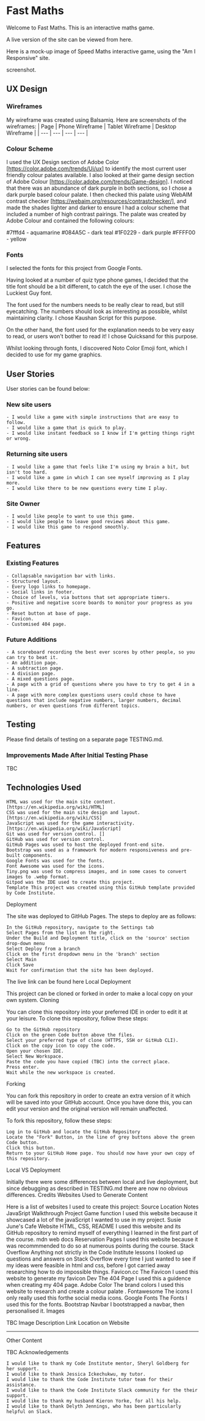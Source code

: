 
# Fast Maths

Welcome to Fast Maths. This is an interactive maths game. 

A live version of the site can be viewed from here.

Here is a mock-up image of Speed Maths interactive game, using the "Am I Responsive" site.

screenshot.

## UX Design
### Wireframes

My wireframe was created using Balsamiq. Here are screenshots of the wireframes:
| Page | Phone Wireframe | Tablet Wireframe | Desktop Wireframe |
| --- | --- | --- | --- |


### Colour Scheme

I used the UX Design section of Adobe Color [https://color.adobe.com/trends/Ui/ux] to identify the most current user friendly colour palates available. I also looked at their game design section of Adobe Colour [https://color.adobe.com/trends/Game-design]. I noticed that there was an abundance of dark purple in both sections, so I chose a dark purple based colour palate. I then checked this palate using WebAIM contrast checker [https://webaim.org/resources/contrastchecker/], and made the shades lighter and darker to ensure I had a colour scheme that included a number of high contrast pairings. The palate was created by Adobe Colour and contained the following colours:

#7fffd4 - aquamarine  #084A5C - dark teal  #1F0229 - dark purple #FFFF00 - yellow

### Fonts

I selected the fonts for this project from Google Fonts.

Having looked at a number of quiz type phone games, I decided that the title font should be a bit different, to catch the eye of the user. I chose the Luckiest Guy font.

The font used for the numbers needs to be really clear to read, but still eyecatching. The numbers should look as interesting as possible, whilst maintaining clarity. I chose Kaushan Script for this purpose.

On the other hand, the font used for the explanation needs to be very easy to read, or users won't bother to read it! I chose Quicksand for this purpose.

Whilst looking through fonts, I discovered Noto Color Emoji font, which I decided to use for my game graphics.

## User Stories

User stories can be found below:

### New site users

    - I would like a game with simple instructions that are easy to follow. 
    - I would like a game that is quick to play.
    - I would like instant feedback so I know if I'm getting things right or wrong.

### Returning site users

    - I would like a game that feels like I'm using my brain a bit, but isn't too hard.
    - I would like a game in which I can see myself improving as I play more.
    - I would like there to be new questions every time I play.

### Site Owner

    - I would like people to want to use this game.
    - I would like people to leave good reviews about this game.
    - I would like this game to respond smoothly.

## Features
### Existing Features

    - Collapsable navigation bar with links.
    - Structured layout.
    - Every logo links to homepage.
    - Social links in footer.
    - Choice of levels, via buttons that set appropriate timers.
    - Positive and negative score boards to monitor your progress as you go.
    - Reset button at base of page.
    - Favicon.
    - Customised 404 page.

### Future Additions

    - A scoreboard recording the best ever scores by other people, so you can try to beat it.
    - An addition page.
    - A subtraction page.
    - A division page.
    - A mixed questions page.
    - A page with a grid of questions where you have to try to get 4 in a line.
    - A page with more complex questions users could chose to have questions that include negative numbers, larger numbers, decimal numbers, or even questions from different topics.

## Testing

Please find details of testing on a separate page TESTING.md.

### Improvements Made After Initial Testing Phase

TBC

## Technologies Used

    HTML was used for the main site content. [https://en.wikipedia.org/wiki/HTML]
    CSS was used for the main site design and layout. [https://en.wikipedia.org/wiki/CSS]
    JavaScript was used for the game interactivity. [https://en.wikipedia.org/wiki/JavaScript]
    Git was used for version control. []
    GitHub was used for version control.
    GitHub Pages was used to host the deployed front-end site.
    Bootstrap was used as a framework for modern responsiveness and pre-built components.
    Google Fonts was used for the fonts.
    Font Awesome was used for the icons.
    Tiny.png was used to compress images, and in some cases to convert images to .webp format.
    Gitpod was the IDE used to create this project.
    Template This project was created using this GitHub template provided by Code Institute.

Deployment

The site was deployed to GitHub Pages. The steps to deploy are as follows:

    In the GitHub repository, navigate to the Settings tab
    Select Pages from the list on the right.
    Under the Build and Deployment title, click on the 'source' section drop-down menu
    Select Deploy from a branch
    Click on the first dropdown menu in the 'branch' section
    Select Main
    Click Save
    Wait for confirmation that the site has been deployed.

The live link can be found here
Local Deployment

This project can be cloned or forked in order to make a local copy on your own system.
Cloning

You can clone this repository into your preferred IDE in order to edit it at your leisure. To clone this repository, follow these steps:

    Go to the GitHub repository
    Click on the green Code button above the files.
    Select your preferred type of clone (HTTPS, SSH or GitHub CLI).
    Click on the copy icon to copy the code.
    Open your chosen IDE.
    Select New Workspace.
    Paste the code you have copied (TBC) into the correct place.
    Press enter.
    Wait while the new workspace is created.

Forking

You can fork this repository in order to create an extra version of it which will be saved into your GitHub account. Once you have done this, you can edit your version and the original version will remain unaffected.

To fork this repository, follow these steps:

    Log in to GitHub and locate the GitHub Repository
    Locate the "Fork" Button, in the line of grey buttons above the green Code button.
    Click this button.
    Return to your GitHub Home page. You should now have your own copy of this repository.

Local VS Deployment

Initially there were some differences between local and live deployment, but since debugging as described in TESTING.md there are now no obvious differences.
Credits
Websites Used to Generate Content

Here is a list of websites I used to create this project:
Source 	Location 	Notes
JavaSript Walkthrough Project 	Game function 	I used this website because it showcased a lot of the javaScript I wanted to use in my project.
Susie June's Cafe Website 	HTML, CSS, README 	I used this website and its GitHub repository to remind myself of everything I learned in the first part of the course.
mdn web docs 	Reservation Pages 	I used this website because it was recommmended to do so at numerous points during the course.
Stack Overflow 	Anything not strictly in the Code Institute lessons 	I looked up questions and answers on Stack Overflow every time I just wanted to see if my ideas were feasible in html and css, before I got carried away researching how to do impossible things.
Favicon.cc 	The Favicon 	I used this website to generate my favicon
Dev 	The 404 Page 	I used this a guidence when creating my 404 page.
Adobe Color 	The brand colors 	I used this website to research and create a colour palate .
Fontawesome 	The icons 	I only really used this forthe social media icons.
Google Fonts 	The Fonts 	I used this for the fonts.
Bootstrap 	Navbar 	I bootstrapped a navbar, then personalised it.
Images

TBC
Image Description 	Link 	Location on Website
--- 	--- 	---
Other Content

TBC
Acknowledgements

    I would like to thank my Code Institute mentor, Sheryl Goldberg for her support.
    I would like to thank Jessica Ickechukwu, my tutor.
    I would like to thank the Code Institute tutor team for their assistance.
    I would like to thank the Code Institute Slack community for the their support.
    I would like to thank my husband Kieron Yorke, for all his help.
    I would like to thank Delyth Jennings, who has been particularly helpful on Slack.

